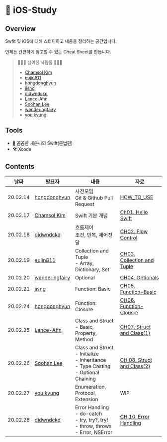 #  iOS-Study
## Overview

Swfit 및 iOS에 대해 스터디하고 내용을 정리하는 공간입니다.

언제든 간편하게 참고할 수 있는 Cheat Sheet를 만듭니다.

> 👩🏻‍💻 참여한 사람들 🧑🏻‍💻
>
> - [Chamsol Kim](https://github.com/cskime)
> - [eujin811](https://github.com/eujin811)
> - [hongdonghyun](https://github.com/hongdonghyun)
> - [jisng](https://github.com/jisng)
> - [didwndckd](https://github.com/didwndckd)
> - [Lance-Ahn](https://github.com/Lance-ahn)
> - [Soohan Lee](https://github.com/martinolee)
> - [wanderingfairy](https://github.com/wanderingfairy)
> - [you kyung](https://github.com/wydryd125)

## Tools

- 📙 꼼꼼한 재은씨의 Swift(문법편)
- 🛠 Xcode

## Contents

| 날짜 | 발표자 | 내용 | 자료 |
|-----|------|-----|-----|
| 20.02.14 | [hongdonghyun](https://github.com/hongdonghyun) | 사전모임<br />Git & Github Pull Request | [HOW_TO_USE](https://github.com/TheSwifters/iOS-Study/blob/master/HOW_TO_USE.md) |
| 20.02.17 | [Chamsol Kim](https://github.com/cskime) | Swift 기본 개념 | [Ch01. Hello Swift](https://github.com/TheSwifters/iOS-Study/blob/master/Swift/CH01.HelloSwift.md) |
| 20.02.18 | [didwndckd](https://github.com/didwndckd) | 흐름제어<br />조건, 반복, 제어전달 | [CH02. Flow Control](https://github.com/TheSwifters/iOS-Study/blob/master/Swift/CH02.FlowControl.md) |
| 20.02.19 | [eujin811](https://github.com/eujin811) | Collection and Tuple<br />- Array, Dictionary, Set | [CH03. Collection and Tuple](https://github.com/TheSwifters/iOS-Study/blob/master/Swift/CH03.Collection-and-Tuple.md) |
| 20.02.20 | [wanderingfairy](https://github.com/wanderingfairy) | Optional | [CH04. Optionals](https://github.com/TheSwifters/iOS-Study/blob/master/Swift/CH04.Optionals.md) |
| 20.02.21 | [jisng](https://github.com/jisng) | Function: Basic | [CH05. Function-Basic](https://github.com/TheSwifters/iOS-Study/blob/master/Swift/CH05.Function-Basic.md) |
| 20.02.24 | [hongdonghyun](https://github.com/hongdonghyun) | Function: Closure | [CH06. Function-Clousre](https://github.com/TheSwifters/iOS-Study/blob/master/Swift/CH06.Function-Closure.md) |
| 20.02.25 | [Lance-Ahn](https://github.com/Lance-ahn) | Class and Struct<br />- Basic, Property, Method | [CH07. Struct and Class(1)](https://github.com/TheSwifters/iOS-Study/blob/master/Swift/CH07.Struct-and-Class(1).md#a-구조체와-클래스의-기본개념) |
| 20.02.26 | [Soohan Lee](https://github.com/martinolee) | Class and Struct<br />- Initialize<br />- Inheritance<br />- Type Casting<br />- Optional Chaining | [CH 08. Struct and Class(2)](https://github.com/TheSwifters/iOS-Study/blob/master/Swift/CH08.Struct-and-Class.md) |
| 20.02.27 | [you kyung](https://github.com/wydryd125) | Enumeration, Protocol, Extension | WIP |
| 20.02.28 | [didwndckd](https://github.com/didwndckd) | Error Handling<br />- do-catch<br />- try, try?, try!<br />- throw, throws<br />- Error, NSError | [CH 10. Error Handling](https://github.com/TheSwifters/iOS-Study/blob/master/Swift/CH10.ErrorHandling.md) |


